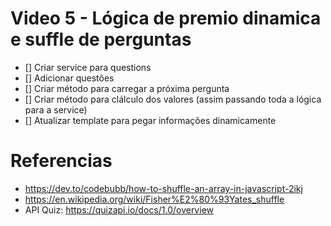 # Video 5 - Lógica de premio dinamica e suffle de perguntas

- [] Criar service para questions
- [] Adicionar questões
- [] Criar método para carregar a próxima pergunta
- [] Criar método para clálculo dos valores (assim passando toda a lógica para a service)
- [] Atualizar template para pegar informações dinamicamente



# Referencias

- https://dev.to/codebubb/how-to-shuffle-an-array-in-javascript-2ikj
- https://en.wikipedia.org/wiki/Fisher%E2%80%93Yates_shuffle
- API Quiz: https://quizapi.io/docs/1.0/overview